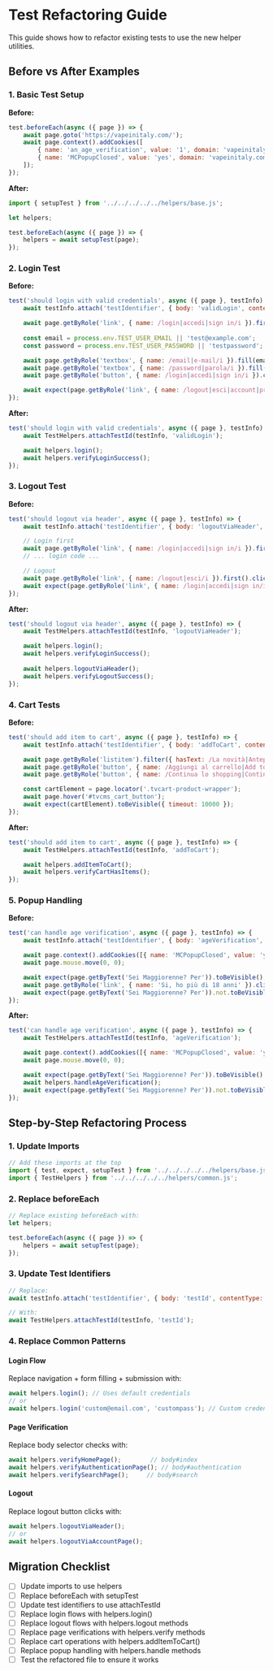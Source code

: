 # Test Refactoring Guide

This guide shows how to refactor existing tests to use the new helper utilities.

## Before vs After Examples

### 1. Basic Test Setup

**Before:**
```javascript
test.beforeEach(async ({ page }) => {
    await page.goto('https://vapeinitaly.com/');
    await page.context().addCookies([
        { name: 'an_age_verification', value: '1', domain: 'vapeinitaly.com', path: '/' },
        { name: 'MCPopupClosed', value: 'yes', domain: 'vapeinitaly.com', path: '/' }
    ]);
});
```

**After:**
```javascript
import { setupTest } from '../../../../../helpers/base.js';

let helpers;

test.beforeEach(async ({ page }) => {
    helpers = await setupTest(page);
});
```

### 2. Login Test

**Before:**
```javascript
test('should login with valid credentials', async ({ page }, testInfo) => {
    await testInfo.attach('testIdentifier', { body: 'validLogin', contentType: 'text/plain' });

    await page.getByRole('link', { name: /login|accedi|sign in/i }).first().click();
    
    const email = process.env.TEST_USER_EMAIL || 'test@example.com';
    const password = process.env.TEST_USER_PASSWORD || 'testpassword';

    await page.getByRole('textbox', { name: /email|e-mail/i }).fill(email);
    await page.getByRole('textbox', { name: /password|parola/i }).fill(password);
    await page.getByRole('button', { name: /login|accedi|sign in/i }).click();

    await expect(page.getByRole('link', { name: /logout|esci|account|profilo/i })).toBeVisible({ timeout: 10000 });
});
```

**After:**
```javascript
test('should login with valid credentials', async ({ page }, testInfo) => {
    await TestHelpers.attachTestId(testInfo, 'validLogin');

    await helpers.login();
    await helpers.verifyLoginSuccess();
});
```

### 3. Logout Test

**Before:**
```javascript
test('should logout via header', async ({ page }, testInfo) => {
    await testInfo.attach('testIdentifier', { body: 'logoutViaHeader', contentType: 'text/plain' });

    // Login first
    await page.getByRole('link', { name: /login|accedi|sign in/i }).first().click();
    // ... login code ...

    // Logout
    await page.getByRole('link', { name: /logout|esci/i }).first().click();
    await expect(page.getByRole('link', { name: /login|accedi|sign in/i })).toBeVisible();
});
```

**After:**
```javascript
test('should logout via header', async ({ page }, testInfo) => {
    await TestHelpers.attachTestId(testInfo, 'logoutViaHeader');

    await helpers.login();
    await helpers.verifyLoginSuccess();
    
    await helpers.logoutViaHeader();
    await helpers.verifyLogoutSuccess();
});
```

### 4. Cart Tests

**Before:**
```javascript
test('should add item to cart', async ({ page }, testInfo) => {
    await testInfo.attach('testIdentifier', { body: 'addToCart', contentType: 'text/plain' });

    await page.getByRole('listitem').filter({ hasText: /La novità|Anteprima/i }).getByRole('button').first().click();
    await page.getByRole('button', { name: /Aggiungi al carrello|Add to cart/i }).click();
    await page.getByRole('button', { name: /Continua lo shopping|Continue shopping/i }).click();

    const cartElement = page.locator('.tvcart-product-wrapper');
    await page.hover('#tvcms_cart_button');
    await expect(cartElement).toBeVisible({ timeout: 10000 });
});
```

**After:**
```javascript
test('should add item to cart', async ({ page }, testInfo) => {
    await TestHelpers.attachTestId(testInfo, 'addToCart');

    await helpers.addItemToCart();
    await helpers.verifyCartHasItems();
});
```

### 5. Popup Handling

**Before:**
```javascript
test('can handle age verification', async ({ page }, testInfo) => {
    await testInfo.attach('testIdentifier', { body: 'ageVerification', contentType: 'text/plain' });

    await page.context().addCookies([{ name: 'MCPopupClosed', value: 'yes', domain: 'vapeinitaly.com', path: '/' }]);
    await page.mouse.move(0, 0);

    await expect(page.getByText('Sei Maggiorenne? Per')).toBeVisible();
    await page.getByRole('link', { name: 'Si, ho più di 18 anni' }).click();
    await expect(page.getByText('Sei Maggiorenne? Per')).not.toBeVisible();
});
```

**After:**
```javascript
test('can handle age verification', async ({ page }, testInfo) => {
    await TestHelpers.attachTestId(testInfo, 'ageVerification');

    await page.context().addCookies([{ name: 'MCPopupClosed', value: 'yes', domain: 'vapeinitaly.com', path: '/' }]);
    await page.mouse.move(0, 0);

    await expect(page.getByText('Sei Maggiorenne? Per')).toBeVisible();
    await helpers.handleAgeVerification();
    await expect(page.getByText('Sei Maggiorenne? Per')).not.toBeVisible();
});
```

## Step-by-Step Refactoring Process

### 1. Update Imports
```javascript
// Add these imports at the top
import { test, expect, setupTest } from '../../../../../helpers/base.js';
import { TestHelpers } from '../../../../../helpers/common.js';
```

### 2. Replace beforeEach
```javascript
// Replace existing beforeEach with:
let helpers;

test.beforeEach(async ({ page }) => {
    helpers = await setupTest(page);
});
```

### 3. Update Test Identifiers
```javascript
// Replace:
await testInfo.attach('testIdentifier', { body: 'testId', contentType: 'text/plain' });

// With:
await TestHelpers.attachTestId(testInfo, 'testId');
```

### 4. Replace Common Patterns

#### Login Flow
Replace navigation + form filling + submission with:
```javascript
await helpers.login(); // Uses default credentials
// or
await helpers.login('custom@email.com', 'custompass'); // Custom credentials
```

#### Page Verification
Replace body selector checks with:
```javascript
await helpers.verifyHomePage();        // body#index
await helpers.verifyAuthenticationPage(); // body#authentication
await helpers.verifySearchPage();     // body#search
```

#### Logout
Replace logout button clicks with:
```javascript
await helpers.logoutViaHeader();
// or
await helpers.logoutViaAccountPage();
```

## Migration Checklist

- [ ] Update imports to use helpers
- [ ] Replace beforeEach with setupTest
- [ ] Update test identifiers to use attachTestId
- [ ] Replace login flows with helpers.login()
- [ ] Replace logout flows with helpers.logout methods
- [ ] Replace page verifications with helpers.verify methods
- [ ] Replace cart operations with helpers.addItemToCart()
- [ ] Replace popup handling with helpers.handle methods
- [ ] Test the refactored file to ensure it works
